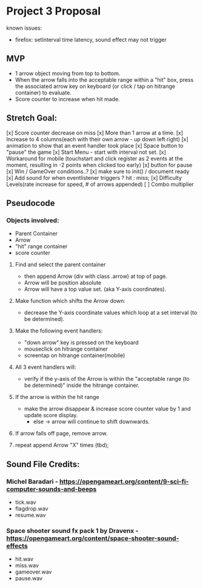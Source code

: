 # Project 3 Proposal

known issues:
- firefox: setInterval time latency, sound effect may not trigger

## MVP
- 1 arrow object moving from top to bottom. 
- When the arrow falls into the acceptable range within a "hit" box, press the associated arrow key on keyboard (or click / tap on hitrange container) to evaluate. 
- Score counter to increase when hit made.

## Stretch Goal:
[x] Score counter decrease on miss
[x] More than 1 arrow at a time.
[x] Increase to 4 columns(each with their own arrow - up down left right)
[x] animation to show that an event handler took place
[x] Space button to "pause" the game
[x] Start Menu - start with interval not set.
[x] Workaround for mobile (touchstart and click register as 2 events at the moment, resulting in -2 points when clicked too early)
[x] button for pause
[x] Win / GameOver conditions..?
[x] make sure to init() / document ready
[x] Add sound for when eventlistener triggers ? hit : miss;
[x] Difficulty Levels(rate increase for speed, # of arrows appended)
[ ] Combo multiplier

## Pseudocode

### Objects involved: 
- Parent Container
- Arrow
- "hit" range container
- score counter

1. Find and select the parent container
    - then append Arrow (div with class .arrow) at top of page.
    - Arrow will be position absolute
    - Arrow will have a top value set. (aka Y-axis coordinates).

2. Make function which shifts the Arrow down:
    - decrease the Y-axis coordinate values which loop at a set interval (to be determined).

3. Make the following event handlers: 
    - "down arrow" key is pressed on the keyboard
    - mouseclick on hitrange container
    - screentap on hitrange container(mobile)

4. All 3 event handlers will:
    - verify if the y-axis of the Arrow is within the "acceptable range (to be determined)" inside the hitrange container.

5. If the arrow is within the hit range
    - make the arrow disappear & increase score counter value by 1 and update score display.
        - else -> arrow will continue to shift downwards.

6. If arrow falls off page, remove arrow.

7. repeat append Arrow "X" times (tbd);


## Sound File Credits:

### Michel Baradari - https://opengameart.org/content/9-sci-fi-computer-sounds-and-beeps
- tick.wav
- flagdrop.wav
- resume.wav
### Space shooter sound fx pack 1 by Dravenx - https://opengameart.org/content/space-shooter-sound-effects
- hit.wav
- miss.wav
- gameover.wav
- pause.wav